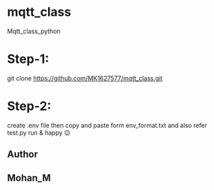 # mqtt_class
Mqtt_class_python

# Step-1:
git clone https://github.com/MK1627577/mqtt_class.git

# Step-2:
create .env file then copy and paste form env_format.txt
and also refer test.py
run & happy 😉


Author
------
Mohan_M
------------
